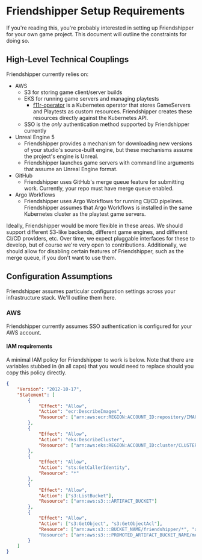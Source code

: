 # Friendshipper Setup Requirements

If you're reading this, you're probably interested in setting up Friendshipper for your own game project. This document will outline the constraints for doing so.

## High-Level Technical Couplings

Friendshipper currently relies on:

- AWS
  - S3 for storing game client/server builds
  - EKS for running game servers and managing playtests
    - [f11r-operator](https://github.com/believer-os/f11r-operator) is a Kubernetes operator that stores GameServers and Playtests as custom resources. Friendshipper creates these resources directly against the Kubernetes API.
  - SSO is the _only_ authentication method supported by Friendshipper currently
- Unreal Engine 5
  - Friendshipper provides a mechanism for downloading new versions of your studio's source-built engine, but these mechanisms assume the project's engine is Unreal.
  - Friendshipper launches game servers with command line arguments that assume an Unreal Engine format.
- GitHub
  - Friendshipper uses GitHub's merge queue feature for submitting work. Currently, your repo must have merge queue enabled.
- Argo Workflows
  - Friendshipper uses Argo Workflows for running CI/CD pipelines. Friendshipper assumes that Argo Workflows is installed in the same Kubernetes cluster as the playtest game servers.

Ideally, Friendshipper would be more flexible in these areas. We should support different S3-like backends, different game engines, and different CI/CD providers, etc. Over time, we expect pluggable interfaces for these to develop, but of course we're very open to contributions. Additionally, we should allow for disabling certain features of Friendshipper, such as the merge queue, if you don't want to use them.

## Configuration Assumptions

Friendshipper assumes particular configuration settings across your infrastructure stack. We'll outline them here.

### AWS

Friendshipper currently assumes SSO authentication is configured for your AWS account.

#### IAM requirements

A minimal IAM policy for Friendshipper to work is below. Note that there are variables stubbed in (in all caps) that you would need to replace should you copy this policy directly.

```json
{
	"Version": "2012-10-17",
	"Statement": [
		{
			"Effect": "Allow",
			"Action": "ecr:DescribeImages",
			"Resource": ["arn:aws:ecr:REGION:ACCOUNT_ID:repository/IMAGE_REPO"]
		},
		{
			"Effect": "Allow",
			"Action": "eks:DescribeCluster",
			"Resource": ["arn:aws:eks:REGION:ACCOUNT_ID:cluster/CLUSTER_NAME"]
		},
		{
			"Effect": "Allow",
			"Action": "sts:GetCallerIdentity",
			"Resource": "*"
		},
		{
			"Effect": "Allow",
			"Action": ["s3:ListBucket"],
			"Resource": ["arn:aws:s3:::ARTIFACT_BUCKET"]
		},
		{
			"Effect": "Allow",
			"Action": ["s3:GetObject", "s3:GetObjectAcl"],
			"Resource": ["arn:aws:s3:::BUCKET_NAME/friendshipper/*", "arn:aws:s3:::BUCKET_NAME/v1/*"]
            "Resource": ["arn:aws:s3:::PROMOTED_ARTIFACT_BUCKET_NAME/metadata/*"]
		}
	]
}
```
